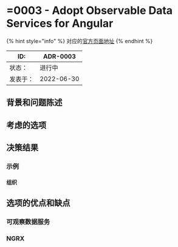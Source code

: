 # =0003 - Adopt Observable Data Services for Angular

{% hint style="info" %}
对应的[官方页面地址](https://contributing.bitwarden.com/architecture/adr/observable-data-services)
{% endhint %}

| ID:  | ADR-0003   |
| ---- | ---------- |
| 状态：  | 进行中        |
| 发表于： | 2022-06-30 |

## 背景和问题陈述​ <a href="#context-and-problem-statement" id="context-and-problem-statement"></a>

## 考虑的选项​ <a href="#considered-options" id="considered-options"></a>

## 决策结果​ <a href="#decision-outcome" id="decision-outcome"></a>

### 示例​ <a href="#example" id="example"></a>

#### 组织​ <a href="#organizations" id="organizations"></a>

## 选项的优点和缺点​ <a href="#pros-and-cons-of-the-options" id="pros-and-cons-of-the-options"></a>

### 可观察数据服务​ <a href="#observable-data-services" id="observable-data-services"></a>

### NGRX​ <a href="#ngrx" id="ngrx"></a>
